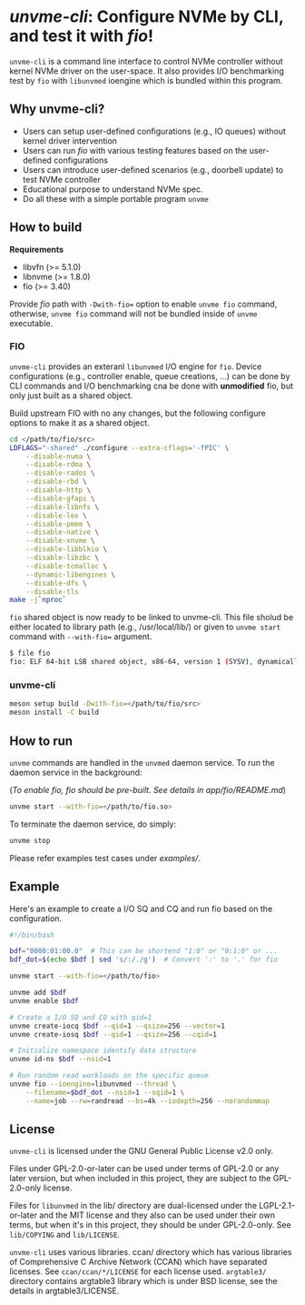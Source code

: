 # *unvme-cli*: Configure NVMe by CLI, and test it with *fio*!

`unvme-cli` is a command line interface to control NVMe controller without
kernel NVMe driver on the user-space.  It also provides I/O benchmarking test
by `fio` with `libunvmed` ioengine which is bundled within this program.

## Why unvme-cli?
- Users can setup user-defined configurations (e.g., IO queues) without kernel driver intervention
- Users can run *fio* with various testing features based on the
  user-defined configurations
- Users can introduce user-defined scenarios (e.g., doorbell update) to test NVMe controller
- Educational purpose to understand NVMe spec.
- Do all these with a simple portable program `unvme`

## How to build

**Requirements**
  - libvfn (>= 5.1.0)
  - libnvme (>= 1.8.0)
  - fio (>= 3.40)

Provide *fio* path with `-Dwith-fio=` option to enable `unvme fio` command,
otherwise, `unvme fio` command will not be bundled inside of `unvme` executable.


### FIO
`unvme-cli` provides an exteranl `libunvmed` I/O engine for `fio`.  Device
configurations (e.g., controller enable, queue creations, ...) can be done by
CLI commands and I/O benchmarking cna be done with **unmodified** fio, but only
just built as a shared object.

Build upstream FIO with no any changes, but the following configure options to
make it as a shared object.

```bash
cd </path/to/fio/src>
LDFLAGS="-shared" ./configure --extra-cflags='-fPIC' \
	--disable-numa \
	--disable-rdma \
	--disable-rados \
	--disable-rbd \
	--disable-http \
	--disable-gfapi \
	--disable-libnfs \
	--disable-lex \
	--disable-pmem \
	--disable-native \
	--disable-xnvme \
	--disable-libblkio \
	--disable-libzbc \
	--disable-tcmalloc \
	--dynamic-libengines \
	--disable-dfs \
	--disable-tls
make -j`nproc`
```

`fio` shared object is now ready to be linked to unvme-cli.  This file sholud
be either located to library path (e.g., /usr/local/lib/) or given to `unvme
start` command with `--with-fio=` argument.

```bash
$ file fio
fio: ELF 64-bit LSB shared object, x86-64, version 1 (SYSV), dynamically linked ...
```

### unvme-cli

```bash
meson setup build -Dwith-fio=</path/to/fio/src>
meson install -C build
```

## How to run
`unvme` commands are handled in the `unvmed` daemon service.  To run the daemon
service in the background:

(*To enable fio, fio should be pre-built.  See details in app/fio/README.md*)

```bash
unvme start --with-fio=</path/to/fio.so>
```

To terminate the daemon service, do simply:

```bash
unvme stop
```

Please refer examples test cases under *examples/*.

## Example

Here's an example to create a I/O SQ and CQ and run fio based on the
configuration.

```bash
#!/bin/bash

bdf="0000:01:00.0"  # This can be shortend "1:0" or "0:1:0" or ...
bdf_dot=$(echo $bdf | sed 's/:/./g')  # Convert ':' to '.' for fio

unvme start --with-fio=</path/to/fio>

unvme add $bdf
unvme enable $bdf

# Create a I/O SQ and CQ with qid=1
unvme create-iocq $bdf --qid=1 --qsize=256 --vector=1
unvme create-iosq $bdf --qid=1 --qsize=256 --cqid=1

# Initialize namespace identify data structure
unvme id-ns $bdf --nsid=1

# Run random read workloads on the specific queue
unvme fio --ioengine=libunvmed --thread \
	--filename=$bdf_dot --nsid=1 --sqid=1 \
	--name=job --rw=randread --bs=4k --iodepth=256 --norandommap
```

## License
`unvme-cli` is licensed under the GNU General Public License v2.0 only.

Files under GPL-2.0-or-later can be used under terms of GPL-2.0 or any later
version, but when included in this project, they are subject to the
GPL-2.0-only license.

Files for `libunvmed` in the lib/ directory are dual-licensed under the
LGPL-2.1-or-later and the MIT license and they also can be used under their own
terms, but when it's in this project, they should be under GPL-2.0-only.  See
`lib/COPYING` and `lib/LICENSE`.

`unvme-cli` uses various libraries. ccan/ directory which has various libraries
of Comprehensive C Archive Network (CCAN) which have separated licenses.  See
`ccan/ccan/*/LICENSE` for each license used.  `argtable3/` directory contains
argtable3 library which is under BSD license, see the details in
argtable3/LICENSE.
